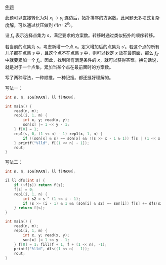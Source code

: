 [例题](https://www.luogu.com.cn/problem/AT_abc041_d)

此题可以直接转化为对 $x_i\to y_i$ 连边后，拓扑排序的方案数。此问题无多项式复杂度解，可以通过状压做到 $\mathcal O(n\cdot2^n)$。

设 $f_s$ 表示选择点集为 $s$，满足要求的方案数。转移时通过类似拓扑的顺序转移。

若当前的点集为 $s$，考虑新增一个点 $x$。定义增加后的点集为 $s'$。若这个点的所有儿子都在点集 $s$ 中，且这个点不在点集 $s$ 中，则可以钦定 $x$ 放在最前面，那么 $f_{s'}$ 中就要累加一个 $f_s$。因此，找到所有满足条件的 $x$，就可以获得答案。换句话说，就是对于一个点集，累加当某个点在最前面时的方案数。

写了两种写法，一种顺推，一种记搜。都还挺好理解的。

写法一：
```cpp
int n, m, son[MAXN]; ll f[MAXN];

int main() {
	read(n, m);
	rep1(i, 1, m) {
		int x, y; read(x, y);
		son[x] |= 1 << y - 1;
	} f[0] = 1;
	rep1(s, 0, (1 << n) - 1) rep1(x, 1, n) {
		if ((son[x] & s) == son[x] && !(s >> x - 1 & 1)) f[s | (1 << x - 1)] += f[s];
	} printf("%lld", f[(1 << n) - 1]);
	rout;
}
```

写法二：
```cpp
int n, m, son[MAXN]; ll f[MAXN];

il ll dfs(int s) {
	if (~f[s]) return f[s];
	f[s] = 0;
	rep1(i, 1, n) {
		int s2 = s ^ (1 << i - 1);
		if (s >> (i - 1) & 1 && (son[i] & s2) == son[i]) f[s] += dfs(s2);
	} return f[s];
}

int main() {
	read(n, m);
	rep1(i, 1, m) {
		int x, y; read(x, y);
		son[x] |= 1 << y - 1;
	} f[0] = 1; fill(f + 1, f + (1 << n), -1);
	printf("%lld", dfs((1 << n) - 1));
	rout;
}

```